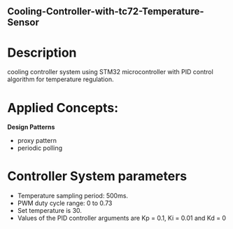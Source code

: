 ## Cooling-Controller-with-tc72-Temperature-Sensor
# Description
cooling controller system using STM32 microcontroller with PID control algorithm for temperature regulation.
# Applied Concepts:
**Design Patterns**  
- proxy pattern
- periodic polling 
# Controller System parameters
- Temperature sampling period: 500ms.
- PWM duty cycle range: 0 to 0.73
- Set temperature is 30.
- Values of the PID controller arguments are Kp = 0.1, Ki = 0.01 and Kd = 0



